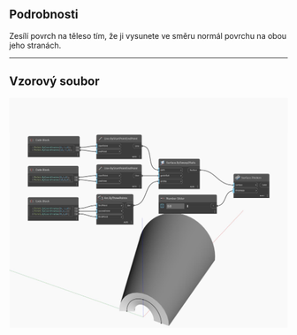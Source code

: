 ## Podrobnosti
Zesílí povrch na těleso tím, že ji vysunete ve směru normál povrchu na obou jeho stranách.
___
## Vzorový soubor

![Thicken (thickness)](./Autodesk.DesignScript.Geometry.Surface.Thicken(thickness)_img.jpg)

